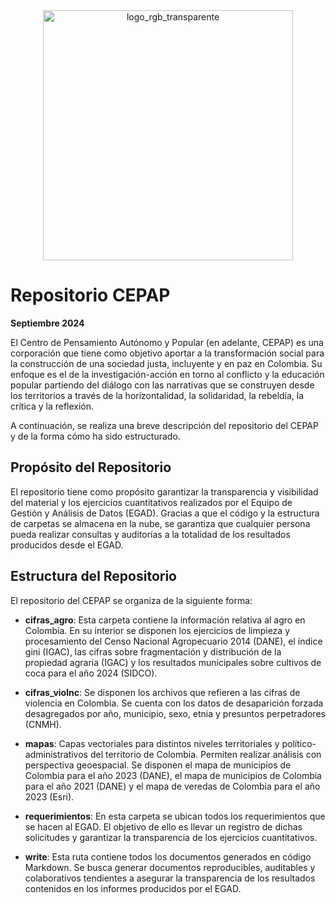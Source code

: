 <div align="center">
  <img src="https://github.com/user-attachments/assets/580c084c-5566-4c18-9c32-61845ec2eb5e" alt="logo_rgb_transparente" width="400" height="400">
</div>

# Repositorio CEPAP

**Septiembre 2024**

El Centro de Pensamiento Autónomo y Popular (en adelante, CEPAP) es una corporación que tiene como objetivo aportar a la transformación social para la construcción de una sociedad justa, incluyente y en paz en Colombia. Su enfoque es el de la investigación-acción en torno al conflicto y la educación popular partiendo del diálogo con las narrativas que se construyen desde los territorios a través de la horizontalidad, la solidaridad, la rebeldía, la crítica y la reflexión.

A continuación, se realiza una breve descripción del repositorio del CEPAP y de la forma cómo ha sido estructurado.

## Propósito del Repositorio

El repositorio tiene como propósito garantizar la transparencia y visibilidad del material y los ejercicios cuantitativos realizados por el Equipo de Gestión y Análisis de Datos (EGAD). Gracias a que el código y la estructura de carpetas se almacena en la nube, se garantiza que cualquier persona pueda realizar consultas y auditorías a la totalidad de los resultados producidos desde el EGAD.

## Estructura del Repositorio

El repositorio del CEPAP se organiza de la siguiente forma:

- **cifras_agro**: Esta carpeta contiene la información relativa al agro en Colombia. En su interior se disponen los ejercicios de limpieza y procesamiento del Censo Nacional Agropecuario 2014 (DANE), el índice gini (IGAC), las cifras sobre fragmentación y distribución de la propiedad agraria (IGAC) y los resultados municipales sobre cultivos de coca para el año 2024 (SIDCO).

- **cifras_violnc**: Se disponen los archivos que refieren a las cifras de violencia en Colombia. Se cuenta con los datos de desaparición forzada desagregados por año, municipio, sexo, etnia y presuntos perpetradores (CNMH).

- **mapas**: Capas vectoriales para distintos niveles territoriales y político-administrativos del territorio de Colombia. Permiten realizar análisis con perspectiva geoespacial. Se disponen el mapa de municipios de Colombia para el año 2023 (DANE), el mapa de municipios de Colombia para el año 2021 (DANE) y el mapa de veredas de Colombia para el año 2023 (Esri).

- **requerimientos**: En esta carpeta se ubican todos los requerimientos que se hacen al EGAD. El objetivo de ello es llevar un registro de dichas solicitudes y garantizar la transparencia de los ejercicios cuantitativos.

- **write**: Esta ruta contiene todos los documentos generados en código Markdown. Se busca generar documentos reproducibles, auditables y colaborativos tendientes a asegurar la transparencia de los resultados contenidos en los informes producidos por el EGAD.
